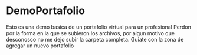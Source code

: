 # DemoPortafolio
Esto es una demo basica de un portafolio virtual para un profesional
 Perdon por la forma en la que se subieron los archivos, por algun motivo que desconosco no me dejo subir la carpeta completa. Guiate con la zona de agregar un nuevo portafolio
